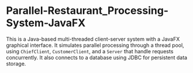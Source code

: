 # Parallel-Restaurant_Processing-System-JavaFX
This is a Java-based multi-threaded client-server system with a JavaFX graphical interface. It simulates parallel processing through a thread pool, using `ChiefClient`, `CustomerClient`, and a `Server` that handle requests concurrently. It also connects to a database using JDBC for persistent data storage.
